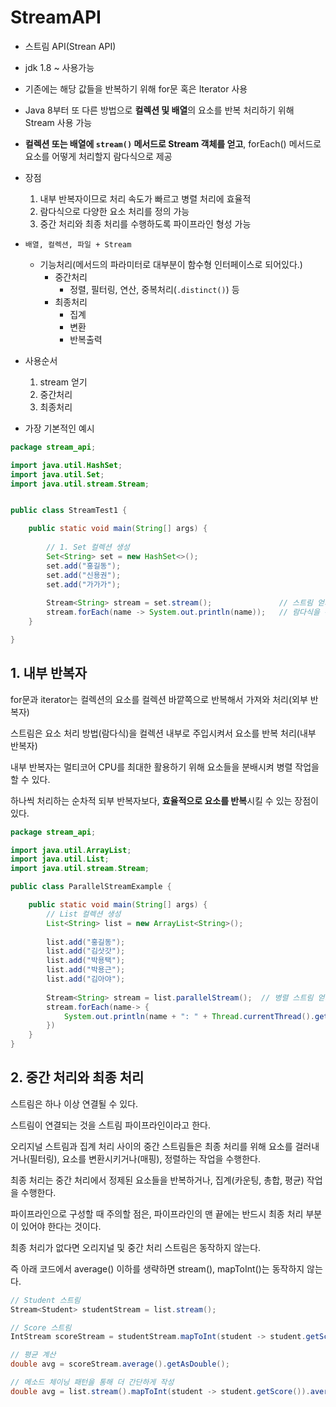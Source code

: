 

# StreamAPI

- 스트림 API(Strean API)
- jdk 1.8 ~ 사용가능
- 기존에는 해당 값들을 반복하기 위해 for문 혹은 Iterator 사용
- Java 8부터 또 다른 방법으로 **컬렉션 및 배열**의 요소를 반복 처리하기 위해 Stream 사용 가능
- **컬렉션 또는 배열에 `stream()` 메서드로 Stream 객체를 얻고**, forEach() 메서드로 요소를 어떻게 처리할지 람다식으로 제공
- 장점
  1. 내부 반복자이므로 처리 속도가 빠르고 병렬 처리에 효율적
  2. 람다식으로 다양한 요소 처리를 정의 가능
  3. 중간 처리와 최종 처리를 수행하도록 파이프라인 형성 가능

- `배열, 컬렉션, 파일 + Stream`
  - 기능처리(메서드의 파라미터로 대부분이 함수형 인터페이스로 되어있다.)
    - 중간처리
      - 정렬, 필터링, 연산, 중복처리(`.distinct()`) 등
    - 최종처리
      - 집계
      - 변환
      - 반복출력

- 사용순서
  1. stream 얻기
  2. 중간처리
  3. 최종처리

- 가장 기본적인 예시

```java
package stream_api;

import java.util.HashSet;
import java.util.Set;
import java.util.stream.Stream;


public class StreamTest1 {

	public static void main(String[] args) {
		
		// 1. Set 컬렉션 생성
		Set<String> set = new HashSet<>();
		set.add("홍길동");
		set.add("신용권");
		set.add("가가가");
		
		Stream<String> stream = set.stream();				// 스트림 얻기 => 컬렉션이나 배열에 .stream을 붙여서 얻음
		stream.forEach(name -> System.out.println(name));	// 람다식을 통해 각각의 요소를 처리
	}

}

```



## 1. 내부 반복자

for문과 iterator는 컬렉션의 요소를 컬렉션 바깥쪽으로 반복해서 가져와 처리(외부 반복자)

스트림은 요소 처리 방법(람다식)을 컬렉션 내부로 주입시켜서 요소를 반복 처리(내부 반복자)

내부 반복자는 멀티코어 CPU를 최대한 활용하기 위해 요소들을 분배시켜 병렬 작업을 할 수 있다.

하나씩 처리하는 순차적 되부 반복자보다, **효율적으로 요소를 반복**시킬 수 있는 장점이 있다.

```java
package stream_api;

import java.util.ArrayList;
import java.util.List;
import java.util.stream.Stream;

public class ParallelStreamExample {

	public static void main(String[] args) {
		// List 컬렉션 생성
		List<String> list = new ArrayList<String>();
		
		list.add("홍길동");
		list.add("김삿갓");
		list.add("박용택");
		list.add("박용근");
		list.add("김아야");
		
		Stream<String> stream = list.parallelStream();	// 병렬 스트림 얻기
		stream.forEach(name-> {
			System.out.println(name + ": " + Thread.currentThread().getName());	// 람다식 -> 요소 처리 방법
		})
	}
}

```



## 2. 중간 처리와 최종 처리

스트림은 하나 이상 연결될 수 있다.

스트림이 연결되는 것을 스트림 파이프라인이라고 한다.

오리지널 스트림과 집계 처리 사이의 중간 스트림들은 최종 처리를 위해 요소를 걸러내거나(필터링), 요소를 변환시키거나(매핑), 정렬하는 작업을 수행한다.

최종 처리는 중간 처리에서 정제된 요소들을 반복하거나, 집계(카운팅, 총합, 평균) 작업을 수행한다.

파이프라인으로 구성할 때 주의할 점은, 파이프라인의 맨 끝에는 반드시 최종 처리 부분이 있어야 한다는 것이다.

최종 처리가 없다면 오리지널 및 중간 처리 스트림은 동작하지 않는다.

즉 아래 코드에서 average() 이하를 생략하면 stream(), mapToInt()는 동작하지 않는다.

```java
// Student 스트림
Stream<Student> studentStream = list.stream();

// Score 스트림
IntStream scoreStream = studentStream.mapToInt(student -> student.getScore());	// Student 객체를 getScore() 메소드의 리턴값으로 매핑

// 평균 계산
double avg = scoreStream.average().getAsDouble();

// 메소드 체이닝 패턴을 통해 더 간단하게 작성
double avg = list.stream().mapToInt(student -> student.getScore()).average().getAsDouble();
```

